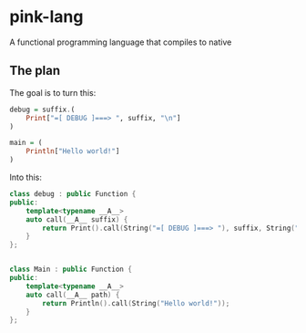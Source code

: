 # pink-lang
A functional programming language that compiles to native

## The plan

The goal is to turn this:
```haskell
debug = suffix.(
    Print["=[ DEBUG ]===> ", suffix, "\n"]
)

main = (
    Println["Hello world!"]
)
```

Into this:

```c++
class debug : public Function {
public:
	template<typename __A__>
	auto call(__A__ suffix) {
		return Print().call(String("=[ DEBUG ]===> "), suffix, String("\n"));
	}
};


class Main : public Function {
public:
	template<typename __A__>
	auto call(__A__ path) {
		return Println().call(String("Hello world!"));
	}
};
```